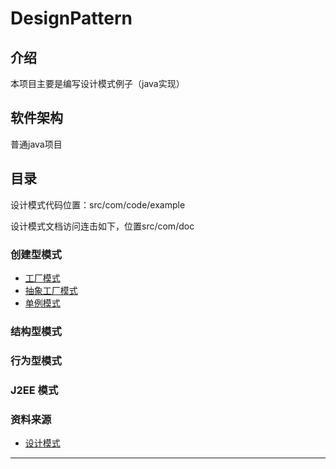 # DesignPattern

## 介绍
本项目主要是编写设计模式例子（java实现）

## 软件架构
普通java项目

## 目录
设计模式代码位置：src/com/code/example

设计模式文档访问连击如下，位置src/com/doc

### 创建型模式
- [工厂模式](/src/com/doc/creationalPatterns/factoryPattern/factory_pattern.md)
- [抽象工厂模式](/src/com/doc/creationalPatterns/abstractFactoryPattern/abstract_factory_pattern.md)
- [单例模式](/src/com/doc/creationalPatterns/singletonPattern/singleton_pattern.md)

### 结构型模式

### 行为型模式

### J2EE 模式

### 资料来源
- [设计模式](https://www.runoob.com/design-pattern/design-pattern-tutorial.html)
---
